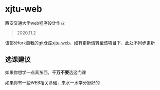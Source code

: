 # xjtu-web
西安交通大学web程序设计作业

> 2020.11.2

该部分fork自我的git仓库[xjtu-web](https://github.com/chaoers/xjtu-web)，如有更新请转至该项目下，此处不同步更新

## 选课建议

如果你想学一点真东西，**千万不要**选这门课

如果你有一些WEB相关基础，来水一水学分挺好的
